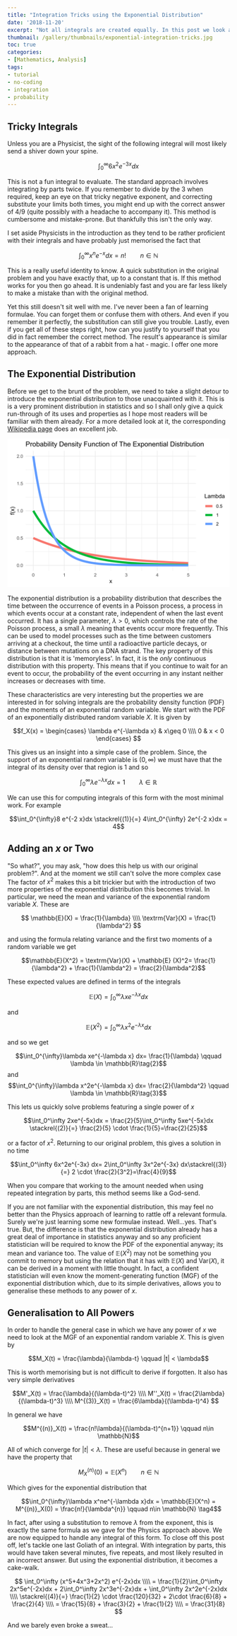 ```yaml
---
title: "Integration Tricks using the Exponential Distribution"
date: '2018-11-20'
excerpt: "Not all integrals are created equally. In this post we look at a particular class of integrals which can be highly troublesome to evaluate. Thankfully, probability theory provides us with a framework that allows us to avoid the standard method of evaluation and by doing so makes our working far less error-prone."
thumbnail: /gallery/thumbnails/exponential-integration-tricks.jpg
toc: true
categories:
- [Mathematics, Analysis]
tags:
- tutorial
- no-coding
- integration
- probability
---
```

## Tricky Integrals

Unless you are a Physicist, the sight of the following integral will most likely send a shiver down your spine.

$$\int_0^\infty 6x^2e^{-3x}dx$$

This is not a fun integral to evaluate. The standard approach involves integrating by parts twice. If you remember to divide by the 3 when required, keep an eye on that tricky negative exponent, and correcting substitute your limits both times, you might end up with the correct answer of $4/9$ (quite possibly with a headache to accompany it). This method is cumbersome and mistake-prone. But thankfully this isn't the only way.

I set aside Physicists in the introduction as they tend to be rather proficient with their integrals and have probably just memorised the fact that

$$\int_0^\infty x^ne^{-x}dx = n! \qquad n\in\mathbb{N}$$

This is a really useful identity to know. A quick substitution in the original problem and you have exactly that, up to a constant that is. If this method works for you then go ahead. It is undeniably fast and you are far less likely to make a mistake than with the original method. 

Yet this still doesn't sit well with me. I've never been a fan of learning formulae. You can forget them or confuse them with others. And even if you remember it perfectly, the substitution can still give you trouble. Lastly, even if you get all of these steps right, how can you justify to yourself that you did in fact remember the correct method. The result's appearance is similar to the appearance of that of a rabbit from a hat - magic. I offer one more approach.

## The Exponential Distribution

Before we get to the brunt of the problem, we need to take a slight detour to introduce the exponential distribution to those unacquainted with it. This is is a very prominent distribution in statistics and so I shall only give a quick run-through of its uses and properties as I hope most readers will be familiar with them already. For a more detailed look at it, the corresponding [Wikipedia page](https://en.wikipedia.org/wiki/Exponential_distribution) does an excellent job.





![A plot showing how the exponential distrubition varies for different values of lambda](/images/exponential-integration-tricks/exponential-integration-tricks_5_0.svg)


The exponential distribution is a probability distribution that describes the time between the occurrence of events in a Poisson process, a process in which events occur at a constant rate, independent of when the last event occurred. It has a single parameter, $\lambda > 0$, which controls the rate of the Poisson process, a small $\lambda$ meaning that events occur more frequently. This can be used to model processes such as the time between customers arriving at a checkout, the time until a radioactive particle decays, or distance between mutations on a DNA strand. The key property of this distribution is that it is 'memoryless'. In fact, it is the *only* continuous distribution with this property. This means that if you continue to wait for an event to occur, the probability of the event occurring in any instant neither increases or decreases with time.

These characteristics are very interesting but the properties we are interested in for solving integrals are the probability density function (PDF) and the moments of an exponential random variable. We start with the PDF of an exponentially distributed random variable $X$. It is given by

$$f_X(x) =
\begin{cases} 
      \lambda e^{-\lambda x} & x\geq 0 \\\\
      0 & x < 0 
   \end{cases}
$$
  
This gives us an insight into a simple case of the problem. Since, the support of an exponential random variable is $(0,\infty)$ we must have that the integral of its density over that region is 1 and so

$$\int_0^{\infty}\lambda e^{-\lambda x}dx = 1 \qquad \lambda \in \mathbb{R} \tag{1}$$

We can use this for computing integrals of this form with the most minimal work. For example

$$\int_0^{\infty}8 e^{-2 x}dx \stackrel{(1)}{=} 4\int_0^{\infty} 2e^{-2 x}dx = 4$$

## Adding an $x$ or Two

"So what?", you may ask, "how does this help us with our original problem?". And at the moment we still can't solve the more complex case The factor of $x^2$ makes this a bit trickier but with the introduction of two more properties of the exponential distribution this becomes trivial. In particular, we need the mean and variance of the exponential random variable $X$. These are 

$$
\mathbb{E}(X) = \frac{1}{\lambda} \\\\
\textrm{Var}(X) = \frac{1}{\lambda^2}
$$

and using the formula relating variance and the first two moments of a random variable we get 

$$\mathbb{E}(X^2) = \textrm{Var}(X) + \mathbb{E} (X)^2= \frac{1}{\lambda^2} + \frac{1}{\lambda^2} = \frac{2}{\lambda^2}$$

These expected values are defined in terms of the integrals

$$\mathbb{E}(X) = \int_0^{\infty}\lambda x e^{-\lambda x}dx$$

and

$$\mathbb{E}(X^2) = \int_0^{\infty}\lambda x^2 e^{-\lambda x} dx$$

and so we get 

$$\int_0^{\infty}\lambda xe^{-\lambda x} dx= \frac{1}{\lambda} \qquad \lambda \in \mathbb{R}\tag{2}$$
and
$$\int_0^{\infty}\lambda x^2e^{-\lambda x} dx= \frac{2}{\lambda^2} \qquad \lambda \in \mathbb{R}\tag{3}$$


This lets us quickly solve problems featuring a single power of $x$

$$\int_0^\infty 2xe^{-5x}dx = \frac{2}{5}\int_0^\infty 5xe^{-5x}dx \stackrel{(2)}{=} \frac{2}{5} \cdot \frac{1}{5}=\frac{2}{25}$$

or a factor of $x^2$. Returning to our original problem, this gives a solution in no time

$$\int_0^\infty 6x^2e^{-3x} dx= 2\int_0^\infty 3x^2e^{-3x} dx\stackrel{(3)}{=} 2 \cdot \frac{2}{3^2}=\frac{4}{9}$$

When you compare that working to the amount needed when using repeated integration by parts, this method seems like a God-send.

If you are not familiar with the exponential distribution, this may feel no better than the Physics approach of learning to rattle off a relevant formula. Surely we're just learning some new formulae instead. Well...yes. That's true. But, the difference is that the exponential distribution already has a great deal of importance in statistics anyway and so any proficient statistician will be required to know the PDF of the exponential anyway; its mean and variance too. The value of $\mathbb{E}(X^2)$ may not be something you commit to memory but using the relation that it has with $\mathbb{E}(X)$ and $\textrm{Var}(X)$, it can be derived in a moment with little thought. In fact, a confident statistician will even know the moment-generating function (MGF) of the exponential distribution which, due to its simple derivatives, allows you to generalise these methods to any power of $x$.  

## Generalisation to All Powers

In order to handle the general case in which we have any power of $x$ we need to look at the MGF of an exponential random variable $X$. This is given by

$$M_X(t) = \frac{\lambda}{\lambda-t} \qquad |t| < \lambda$$

This is worth memorising but is not difficult to derive if forgotten. It also has very simple derivatives

$$M'_X(t) = \frac{\lambda}{(\lambda-t)^2} \\\\
M''_X(t) = \frac{2\lambda}{(\lambda-t)^3} \\\\
M^{(3)}_X(t) = \frac{6\lambda}{(\lambda-t)^4} $$

In general we have

$$M^{(n)}_X(t) = \frac{n!\lambda}{(\lambda-t)^{n+1}} \qquad n\in \mathbb{N}$$

All of which converge for $|t| < \lambda$. These are useful because in general we have the property that

$$M^{(n)}_X(0) = \mathbb{E}(X^n) \qquad n\in \mathbb{N}$$

Which gives for the exponential distribution that

$$\int_0^{\infty}\lambda x^ne^{-\lambda x}dx = \mathbb{E}(X^n) = M^{(n)}_X(0) = \frac{n!}{\lambda^{n}} \qquad n\in \mathbb{N} \tag4$$

In fact,  after using a substitution to remove $\lambda$ from the exponent, this is exactly the same formula as we gave for the Physics approach above. We are now equipped to handle any integral of this form. To close off this post off, let's tackle one last Goliath of an integral. With integration by parts, this would have taken several minutes, five repeats, and most likely resulted in an incorrect answer. But using the exponential distribution, it becomes a cake-walk.

$$
\int_0^\infty (x^5+4x^3+2x^2) e^{-2x}dx \\\\
= \frac{1}{2}\int_0^\infty 2x^5e^{-2x}dx + 2\int_0^\infty 2x^3e^{-2x}dx + \int_0^\infty 2x^2e^{-2x}dx \\\\
\stackrel{(4)}{=} \frac{1}{2} \cdot \frac{120}{32} + 2\cdot \frac{6}{8} + \frac{2}{4} \\\\
= \frac{15}{8} + \frac{3}{2} + \frac{1}{2} \\\\
= \frac{31}{8}
$$

And we barely even broke a sweat...
